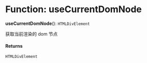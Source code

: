 # Function: useCurrentDomNode

**useCurrentDomNode**(): `HTMLDivElement`

获取当前渲染的 dom 节点

#### Returns

`HTMLDivElement`
